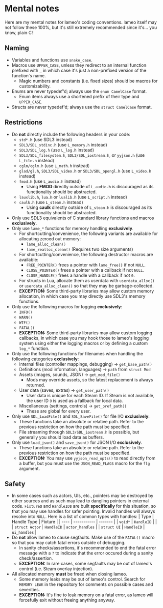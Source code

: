 # Mental notes

Here are my mental notes for lameo's coding conventions. lameo itself may not
follow these 100%, but it's still extremely recommended since it's... you know,
plain C!

## Naming

-   Variables and functions use `snake_case`.
-   Macros use `UPPER_CASE`, unless they redirect to an internal function prefixed with `_` in which case it's just a non-prefixed version of the function's name.
    -   Magic numbers and constants (i.e. fixed sizes) should be macros for customizability.
-   Enums are never typedef'd; always use the `enum CamelCase` format.
    -   Enum items always use a shortened prefix of their type and `UPPER_CASE`.
-   Structs are never typedef'd; always use the `struct CamelCase` format.

## Restrictions

-   Do **not** directly include the following headers in your code:
    -   `std*.h` (use SDL3 instead)
    -   `SDL3/SDL_stdinc.h` (use `L_memory.h` instead)
    -   `SDL3/SDL_log.h` (use `L_log.h` instead)
    -   `SDL3/SDL_filesystem.h`, `SDL3/SDL_iostream.h`, or `yyjson.h` (use `L_file.h` instead)
    -   `cglm/cglm.h` (use `L_math.h` instead)
    -   `glad/gl.h`, `SDL3/SDL_video.h` or `SDL3/SDL_opengl.h` (use `L_video.h` instead)
    -   `fmod.h` (use `L_audio.h` instead)
        -   Using **FMOD** directly outside of `L_audio.h` is discouraged as its functionality should be abstracted.
    -   `lauxlib.h`, `lua.h` or `lualib.h` (use `L_script.h` instead)
    -   `caulk.h` (use `L_steam.h` instead)
        -   Using **caulk** directly outside of `L_steam.h` is discouraged as its functionality should be abstracted.
-   Only use SDL3 equivalents of C standard library functions and macros **exclusively**.
-   Only use `lame_*` functions for memory handling **exclusively**.
    -   For shortcutting/convenience, the following variants are available for allocating zeroed out memory:
        -   `lame_alloc_clean()`
        -   `lame_realloc_clean()` (Requires two size arguments)
    -   For shortcutting/convenience, the following destructor macros are available:
        -   `FREE_POINTER()` frees a pointer with `lame_free()` if not `NULL`.
        -   `CLOSE_POINTER()` frees a pointer with a callback if not `NULL`.
        -   `CLOSE_HANDLE()` frees a handle with a callback if not `0`.
    -   For structs in Lua, allocate them as userdata with `userdata_alloc()` or `userdata_alloc_clean()` so that they may be garbage-collected.
    -   **EXCEPTION:** Some third-party libraries may allow custom memory allocation, in which case you may directly use SDL3's memory functions.
-   Only use the following macros for logging **exclusively**:
    -   `INFO()`
    -   `WARN()`
    -   `WTF()`
    -   `FATAL()`
    -   **EXCEPTION:** Some third-party libraries may allow custom logging callbacks, in which case you may hook those to lameo's logging system using either the logging macros or by defining a custom `log_*` function.
-   Only use the following functions for filenames when handling the following categories **exclusively**:
    -   Internal files (controller mappings, debugging) -> `get_base_path()`
    -   Definitions (mod information, languages) -> `path` from `struct Mod`
    -   Assets (images, sounds, JSON) -> `get_mod_file()`
        -   Mods may override assets, so the latest replacement is always returned.
    -   User data (saves, extras) -> `get_user_path()`
        -   User data is unique for each Steam ID. If Steam is not available, the user ID `0` is used as a fallback for local data.
    -   Miscellaneous (settings, controls) -> `get_pref_path()`
        -   These are global for every user.
-   Only use `SDL_LoadFile()` and `SDL_SaveFile()` for file I/O **exclusively**.
    -   These functions take an absolute or relative path. Refer to the previous restriction on how the path must be specified.
    -   File streaming through `SDL3/SDL_iostream.h` is possible, but generally you should load data as buffers.
-   Only use `load_json()` and `save_json()` for JSON I/O **exclusively**.
    -   These functions take an absolute or relative path. Refer to the previous restriction on how the path must be specified.
    -   **EXCEPTION:** You may use `yyjson_read_opts()` to read directly from a buffer, but you must use the `JSON_READ_FLAGS` macro for the `flg` argument.

## Safety

-   In some cases such as actors, UIs, etc., pointers may be destroyed by other sources and as such may lead to dangling pointers in external code. `Fixture`s and `HandleID`s are built **specifically** for this situation, so that you may use handles for safer pointing. Invalid handles will always resolve into `NULL`. Here is a list of common types with handles:
    | Type | Handle Type | Fixture |
    | ---- | ----------- | ------- |
    | `void*` | `HandleID` | |
    | `struct Actor` | `HandleID` | `actor_handles` |
    | `struct UI` | `HandleID` | `ui_handles` |
-   Do **not** allow lameo to cause segfaults. Make use of the `FATAL()` macro so that you may catch fatal errors outside of debugging.
    -   In sanity checks/assertions, it's recommended to end the fatal error message with a `?` to indicate that the error occured during a sanity check/assertion.
    -   **EXCEPTION:** In rare cases, some segfaults may be out of lameo's control (i.e. Steam overlay injection).
-   All allocated memory **must** be freed when closing lameo.
    -   Some memory leaks may be out of lameo's control. Search for `MEMORY LEAK` in the repository for comments on possible cases and severities.
    -   **EXCEPTION:** It's fine to leak memory on a fatal error, as lameo will forcefully exit without freeing anything anyway.
